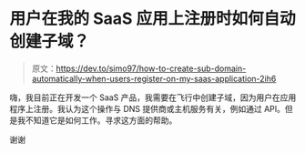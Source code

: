 # 用户在我的 SaaS 应用上注册时如何自动创建子域？

> 原文：<https://dev.to/simo97/how-to-create-sub-domain-automatically-when-users-register-on-my-saas-application-2ih6>

嗨，我目前正在开发一个 SaaS 产品，我需要在飞行中创建子域，因为用户在应用程序上注册。我认为这个操作与 DNS 提供商或主机服务有关，例如通过 API。但是我不知道它是如何工作。寻求这方面的帮助。

谢谢